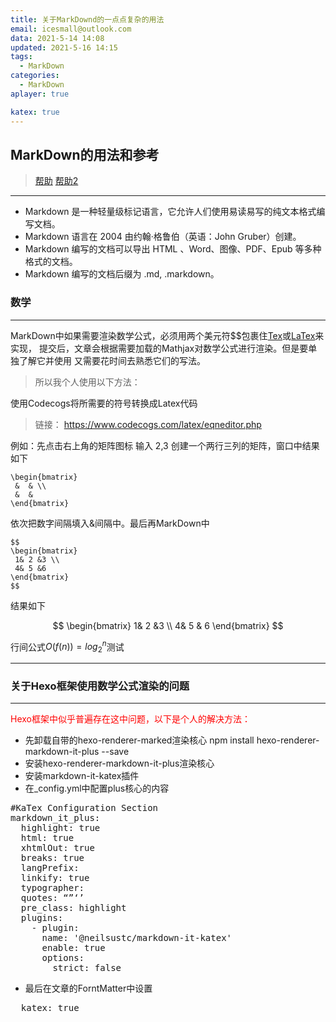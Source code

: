 ```yaml
---
title: 关于MarkDownd的一点点复杂的用法
email: icesmall@outlook.com
data: 2021-5-14 14:08
updated: 2021-5-16 14:15
tags:
  - MarkDown
categories:
  - MarkDown
aplayer: true

katex: true
---
```


## <b>MarkDown的用法和参考</b> ##

>[帮助](https://segmentfault.com/markdown#articleHeader9)
>[帮助2](https://www.runoob.com/markdown/md-tutorial.html)

---

* Markdown 是一种轻量级标记语言，它允许人们使用易读易写的纯文本格式编写文档。
* Markdown 语言在 2004 由约翰·格鲁伯（英语：John Gruber）创建。
* Markdown 编写的文档可以导出 HTML 、Word、图像、PDF、Epub 等多种格式的文档。
* Markdown 编写的文档后缀为 .md, .markdown。

<!-- more -->

### <b>数学</b>

---

MarkDown中如果需要渲染数学公式，必须用两个美元符$$包裹住[Tex](http://www.ctex.org/TeX/)或[LaTex](https://www.latex-project.org/)来实现，
提交后，文章会根据需要加载的Mathjax对数学公式进行渲染。但是要单独了解它并使用
又需要花时间去熟悉它们的写法。

>所以我个人使用以下方法：

使用Codecogs将所需要的符号转换成Latex代码

>链接： https://www.codecogs.com/latex/eqneditor.php

例如：先点击右上角的矩阵图标 输入 2,3 创建一个两行三列的矩阵，窗口中结果如下

    \begin{bmatrix}
     &  & \\ 
     &  & 
    \end{bmatrix}
    
依次把数字间隔填入&间隔中。最后再MarkDown中

    $$
    \begin{bmatrix}
     1& 2 &3 \\ 
     4& 5 &6
    \end{bmatrix}
    $$

结果如下

$$
\begin{bmatrix}
 1& 2 &3 \\ 
 4& 5 & 6
\end{bmatrix}
$$



行间公式$O(f(n))=log_2^{n}$测试

---
### <b>关于Hexo框架使用数学公式渲染的问题</b>
---

<font color=#FF0000 >Hexo框架中似乎普遍存在这中问题，以下是个人的解决方法：</font>
- 先卸载自带的hexo-renderer-marked渲染核心 npm install hexo-renderer-markdown-it-plus --save
- 安装hexo-renderer-markdown-it-plus渲染核心
- 安装markdown-it-katex插件
- 在_config.yml中配置plus核心的内容

<pre>
#KaTex Configuration Section
markdown_it_plus:
  highlight: true
  html: true
  xhtmlOut: true
  breaks: true
  langPrefix:
  linkify: true
  typographer:
  quotes: “”‘’
  pre_class: highlight
  plugins:
    - plugin:
      name: '@neilsustc/markdown-it-katex'
      enable: true
      options:
        strict: false
</pre>
  
  - 最后在文章的ForntMatter中设置
  <pre>
  katex: true
  </pre>

